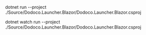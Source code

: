 dotnet run --project ./Source/Dodoco.Launcher.Blazor/Dodoco.Launcher.Blazor.csproj

dotnet watch run --project ./Source/Dodoco.Launcher.Blazor/Dodoco.Launcher.Blazor.csproj
